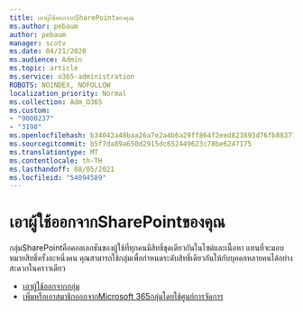 ```yaml
---
title: เอาผู้ใช้ออกจากSharePointของคุณ
ms.author: pebaum
author: pebaum
manager: scotv
ms.date: 04/21/2020
ms.audience: Admin
ms.topic: article
ms.service: o365-administration
ROBOTS: NOINDEX, NOFOLLOW
localization_priority: Normal
ms.collection: Adm_O365
ms.custom:
- "9000237"
- "3198"
ms.openlocfilehash: b34042a48baa26a7e2a4b6a29ff864f2eed823893d76fb8837704769b0ce5166
ms.sourcegitcommit: b5f7da89a650d2915dc652449623c78be6247175
ms.translationtype: MT
ms.contentlocale: th-TH
ms.lasthandoff: 08/05/2021
ms.locfileid: "54094589"
---
```

# <a name="remove-users-from-a-sharepoint-group"></a>เอาผู้ใช้ออกจากSharePointของคุณ

กลุ่มSharePointคือคอลเลกชันของผู้ใช้ที่ทุกคนมีสิทธิ์ชุดเดียวกันในไซต์และเนื้อหา แทนที่จะมอบหมายสิทธิ์ครั้งละหนึ่งคน คุณสามารถใช้กลุ่มเพื่อกําหนดระดับสิทธิ์เดียวกันให้กับบุคคลหลายคนได้อย่างสะดวกในคราวเดียว

- [เอาผู้ใช้ออกจากกลุ่ม](https://docs.microsoft.com/sharepoint/customize-sharepoint-site-permissions#remove-users-from-a-group)
- [เพิ่มหรือเอาสมาชิกออกจากMicrosoft 365กลุ่มโดยใช้ศูนย์การจัดการ](https://docs.microsoft.com/microsoft-365/admin/create-groups/add-or-remove-members-from-groups)
